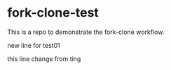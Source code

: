# fork-clone-test

This is a repo to demonstrate the fork-clone workflow.

new line for test01

this line change from ting
